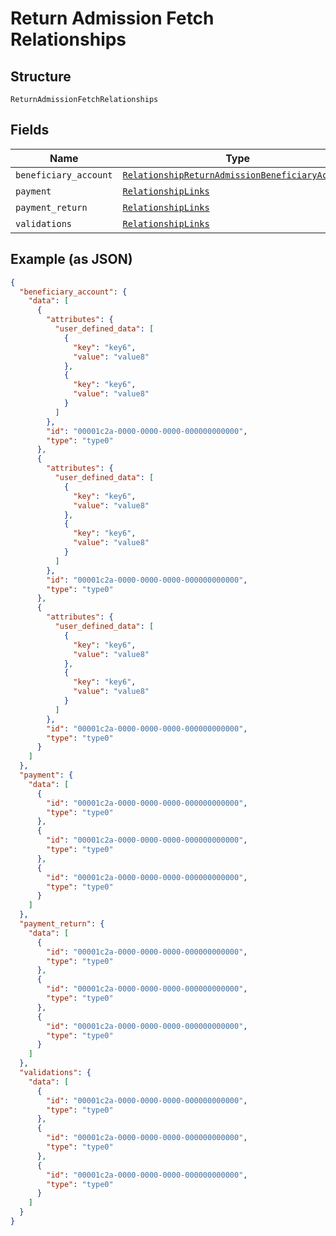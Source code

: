 
# Return Admission Fetch Relationships

## Structure

`ReturnAdmissionFetchRelationships`

## Fields

| Name | Type | Tags | Description |
|  --- | --- | --- | --- |
| `beneficiary_account` | [`RelationshipReturnAdmissionBeneficiaryAccount`](../../doc/models/relationship-return-admission-beneficiary-account.md) | Optional | - |
| `payment` | [`RelationshipLinks`](../../doc/models/relationship-links.md) | Optional | - |
| `payment_return` | [`RelationshipLinks`](../../doc/models/relationship-links.md) | Optional | - |
| `validations` | [`RelationshipLinks`](../../doc/models/relationship-links.md) | Optional | - |

## Example (as JSON)

```json
{
  "beneficiary_account": {
    "data": [
      {
        "attributes": {
          "user_defined_data": [
            {
              "key": "key6",
              "value": "value8"
            },
            {
              "key": "key6",
              "value": "value8"
            }
          ]
        },
        "id": "00001c2a-0000-0000-0000-000000000000",
        "type": "type0"
      },
      {
        "attributes": {
          "user_defined_data": [
            {
              "key": "key6",
              "value": "value8"
            },
            {
              "key": "key6",
              "value": "value8"
            }
          ]
        },
        "id": "00001c2a-0000-0000-0000-000000000000",
        "type": "type0"
      },
      {
        "attributes": {
          "user_defined_data": [
            {
              "key": "key6",
              "value": "value8"
            },
            {
              "key": "key6",
              "value": "value8"
            }
          ]
        },
        "id": "00001c2a-0000-0000-0000-000000000000",
        "type": "type0"
      }
    ]
  },
  "payment": {
    "data": [
      {
        "id": "00001c2a-0000-0000-0000-000000000000",
        "type": "type0"
      },
      {
        "id": "00001c2a-0000-0000-0000-000000000000",
        "type": "type0"
      },
      {
        "id": "00001c2a-0000-0000-0000-000000000000",
        "type": "type0"
      }
    ]
  },
  "payment_return": {
    "data": [
      {
        "id": "00001c2a-0000-0000-0000-000000000000",
        "type": "type0"
      },
      {
        "id": "00001c2a-0000-0000-0000-000000000000",
        "type": "type0"
      },
      {
        "id": "00001c2a-0000-0000-0000-000000000000",
        "type": "type0"
      }
    ]
  },
  "validations": {
    "data": [
      {
        "id": "00001c2a-0000-0000-0000-000000000000",
        "type": "type0"
      },
      {
        "id": "00001c2a-0000-0000-0000-000000000000",
        "type": "type0"
      },
      {
        "id": "00001c2a-0000-0000-0000-000000000000",
        "type": "type0"
      }
    ]
  }
}
```

